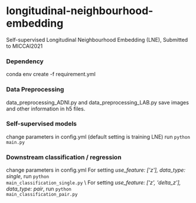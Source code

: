 # longitudinal-neighbourhood-embedding
Self-supervised Longitudinal Neighbourhood Embedding (LNE), Submitted to MICCAI2021

### Dependency
conda env create -f requirement.yml

### Data Preprocessing
data_preprocessing_ADNI.py and data_preprocessing_LAB.py save images and other information in h5 files.

### Self-supervised models
change parameters in config.yml (default setting is training LNE)
run <code>python main.py</code>

### Downstream classification / regression
change parameters in config.yml
For setting _use_feature: ['z'], data_type: single_,  run <code>python main_classification_single.py</code> \\
For setting _use_feature: ['z', 'delta_z'], data_type: pair_,  run <code>python main_classification_pair.py</code>
